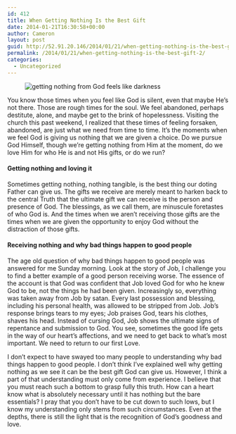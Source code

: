 ```yaml
---
id: 412
title: When Getting Nothing Is the Best Gift
date: 2014-01-21T16:30:58+00:00
author: Cameron
layout: post
guid: http://52.91.20.146/2014/01/21/when-getting-nothing-is-the-best-gift-2/
permalink: /2014/01/21/when-getting-nothing-is-the-best-gift-2/
categories:
  - Uncategorized
---
```

<figure> 

<img alt="getting nothing from God feels like darkness" src="https://faiththroughdoubt.files.wordpress.com/2014/01/a0c23-0tjk1dpimu_qnivyg.jpg?w=525" data-recalc-dims="1" />
  
</figure> 

You know those times when you feel like God is silent, even that maybe He’s not there. Those are rough times for the soul. We feel abandoned, perhaps destitute, alone, and maybe get to the brink of hopelessness. Visiting the church this past weekend, I realized that these times of feeling forsaken, abandoned, are just what we need from time to time. It’s the moments when we feel God is giving us nothing that we are given a choice. Do we pursue God Himself, though we’re getting nothing from Him at the moment, do we love Him for who He is and not His gifts, or do we run?

#### Getting nothing and loving it

Sometimes getting nothing, nothing tangible, is the best thing our doting Father can give us. The gifts we receive are merely meant to harken back to the central Truth that the ultimate gift we can receive is the person and presence of God. The blessings, as we call them, are minuscule foretastes of who God is. And the times when we aren’t receiving those gifts are the times when we are given the opportunity to enjoy God without the distraction of those gifts.

#### Receiving nothing and why bad things happen to good people

The age old question of why bad things happen to good people was answered for me Sunday morning. Look at the story of Job, I challenge you to find a better example of a good person receiving worse. The essence of the account is that God was confident that Job loved God for who he knew God to be, not the things he had been given. Increasingly so, everything was taken away from Job by satan. Every last possession and blessing, including his personal health, was allowed to be stripped from Job. Job’s response brings tears to my eyes; Job praises God, tears his clothes, shaves his head. Instead of cursing God, Job shows the ultimate signs of repentance and submission to God. You see, sometimes the good life gets in the way of our heart’s affections, and we need to get back to what’s most important. We need to return to our first Love.

I don’t expect to have swayed too many people to understanding why bad things happen to good people. I don’t think I’ve explained well why getting nothing as we see it can be the best gift God can give us. However, I think a part of that understanding must only come from experience. I believe that you must reach such a bottom to grasp fully this truth. How can a heart know what is absolutely necessary until it has nothing but the bare essentials? I pray that you don’t have to be cut down to such lows, but I know my understanding only stems from such circumstances. Even at the depths, there is still the light that is the recognition of God’s goodness and love.